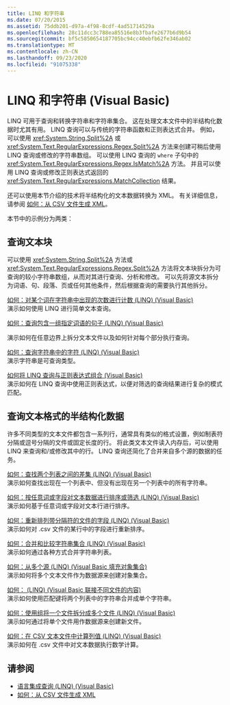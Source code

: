 ```yaml
---
title: LINQ 和字符串
ms.date: 07/20/2015
ms.assetid: 75ddb201-d97a-4f98-8cdf-4ad51714529a
ms.openlocfilehash: 28c11dcc3c788ea85516e8b3fbafe2677b6d9b54
ms.sourcegitcommit: bf5c5850654187705bc94cc40ebfb62fe346ab02
ms.translationtype: MT
ms.contentlocale: zh-CN
ms.lasthandoff: 09/23/2020
ms.locfileid: "91075338"
---
```

# <a name="linq-and-strings-visual-basic"></a>LINQ 和字符串 (Visual Basic)

LINQ 可用于查询和转换字符串和字符串集合。 这在处理文本文件中的半结构化数据时尤其有用。 LINQ 查询可以与传统的字符串函数和正则表达式合并。 例如，可以使用 <xref:System.String.Split%2A> 或 <xref:System.Text.RegularExpressions.Regex.Split%2A> 方法来创建可稍后使用 LINQ 查询或修改的字符串数组。 可以使用 LINQ 查询的 `where` 子句中的 <xref:System.Text.RegularExpressions.Regex.IsMatch%2A> 方法。 并且可以使用 LINQ 查询或修改正则表达式返回的 <xref:System.Text.RegularExpressions.MatchCollection> 结果。  
  
 还可以使用本节介绍的技术将半结构化的文本数据转换为 XML。 有关详细信息，请参阅 [如何：从 CSV 文件生成 XML](../../../../standard/linq/generate-xml-csv-files.md)。  
  
 本节中的示例分为两类：  
  
## <a name="querying-a-block-of-text"></a>查询文本块  

 可以使用 <xref:System.String.Split%2A> 方法或 <xref:System.Text.RegularExpressions.Regex.Split%2A> 方法将文本块拆分为可查询的较小字符串数组，从而对其进行查询、分析和修改。 可以先将源文本拆分为词语、句、段落、页或任何其他条件，然后根据查询的需要执行其他拆分。  
  
 [如何：对某个词在字符串中出现的次数进行计数 (LINQ)  (Visual Basic) ](how-to-count-occurrences-of-a-word-in-a-string-linq.md)  
 演示如何使用 LINQ 进行简单文本查询。  
  
 [如何：查询包含一组指定词语的句子 (LINQ) (Visual Basic)](how-to-query-for-sentences-that-contain-a-specified-set-of-words.md)

 演示如何在任意边界上拆分文本文件以及如何针对每个部分执行查询。  
  
 [如何：查询字符串中的字符 (LINQ)  (Visual Basic) ](how-to-query-for-characters-in-a-string-linq.md)  
 演示字符串是可查询类型。  
  
 [如何将 LINQ 查询与正则表达式组合 (Visual Basic) ](how-to-combine-linq-queries-with-regular-expressions.md)  
 演示如何在 LINQ 查询中使用正则表达式，以便对筛选的查询结果进行复杂的模式匹配。  
  
## <a name="querying-semi-structured-data-in-text-format"></a>查询文本格式的半结构化数据  

 许多不同类型的文本文件都包含一系列行，通常具有类似的格式设置，例如制表符分隔或逗号分隔的文件或固定长度的行。 将此类文本文件读入内存后，可以使用 LINQ 来查询和/或修改其中的行。 LINQ 查询还简化了合并来自多个源的数据的任务。  
  
 [如何：查找两个列表之间的差集 (LINQ)  (Visual Basic) ](how-to-find-the-set-difference-between-two-lists-linq.md)  
 演示如何查找出现在一个列表中、但没有出现在另一个列表中的所有字符串。  
  
 [如何：按任意词或字段对文本数据进行排序或筛选 (LINQ) (Visual Basic)](how-to-sort-or-filter-text-data-by-any-word-or-field-linq.md)  
 演示如何基于任意词或字段对文本行进行排序。  
  
 [如何：重新排列带分隔符的文件的字段 (LINQ)  (Visual Basic) ](how-to-reorder-the-fields-of-a-delimited-file.md)  
 演示如何对 .csv 文件的某行中的字段进行重新排序。  
  
 [如何：合并和比较字符串集合 (LINQ)  (Visual Basic) ](how-to-combine-and-compare-string-collections-linq.md)  
 演示如何通过各种方式合并字符串列表。  
  
 [如何：从多个源 (LINQ)  (Visual Basic 填充对象集合) ](how-to-populate-object-collections-from-multiple-sources-linq.md)  
 演示如何将多个文本文件作为数据源来创建对象集合。  
  
 [如何： (LINQ)  (Visual Basic 联接不同文件的内容) ](how-to-join-content-from-dissimilar-files-linq.md)  
 演示如何使用匹配键将两个列表中的字符串合并成单个字符串。  
  
 [如何：使用组将一个文件拆分成多个文件 (LINQ)  (Visual Basic) ](how-to-split-a-file-into-many-files-by-using-groups-linq.md)  
 演示如何通过将单个文件用作数据源来创建新文件。  
  
 [如何：在 CSV 文本文件中计算列值 (LINQ)  (Visual Basic) ](how-to-compute-column-values-in-a-csv-text-file-linq.md)  
 演示如何在 .csv 文件中对文本数据执行数学计算。  
  
## <a name="see-also"></a>请参阅

- [语言集成查询 (LINQ) (Visual Basic)](index.md)
- [如何：从 CSV 文件生成 XML](../../../../standard/linq/generate-xml-csv-files.md)
